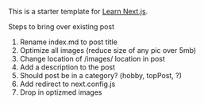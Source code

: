 This is a starter template for [Learn Next.js](https://nextjs.org/learn).

Steps to bring over existing post
1. Rename index.md to post title
2. Optimize all images (reduce size of any pic over 5mb)
3. Change location of /images/ location in post
4. Add a description to the post
5. Should post be in a category? (hobby, topPost, ?)
6. Add redirect to next.config.js
7. Drop in optizmed images